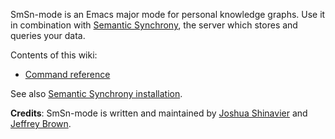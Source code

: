 SmSn-mode is an Emacs major mode for personal knowledge graphs.  Use it in combination with [Semantic Synchrony](https://github.com/synchrony/smsn), the server which stores and queries your data.

Contents of this wiki:
* [Command reference](https://github.com/synchrony/smsn-mode/wiki/Command-reference)

See also [Semantic Synchrony installation](https://github.com/synchrony/smsn/wiki/Installation).

**Credits**: SmSn-mode is written and maintained by [Joshua Shinavier](https://github.com/joshsh) and [Jeffrey Brown](https://github.com/JeffreyBenjaminBrown).

